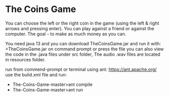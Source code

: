 # The Coins Game
You can choose the left or the right coin in the game (using the left & right arrows and pressing enter).
You can play against a friend or against the computer.
The goal - to make as much money as you can.

You need java 13 and you can download TheCoinsGame.jar and run it with: >TheCoinsGame.jar on command prompt or press the file
you can also view the code in the .java files under src folder, The audio .wav files are located in resources folder.

run from commend-prompt or terminal using ant: https://ant.apache.org/ use the bulid.xml file and run:
* The-Coins-Game-master>ant compile
* The-Coins-Game-master>ant run
